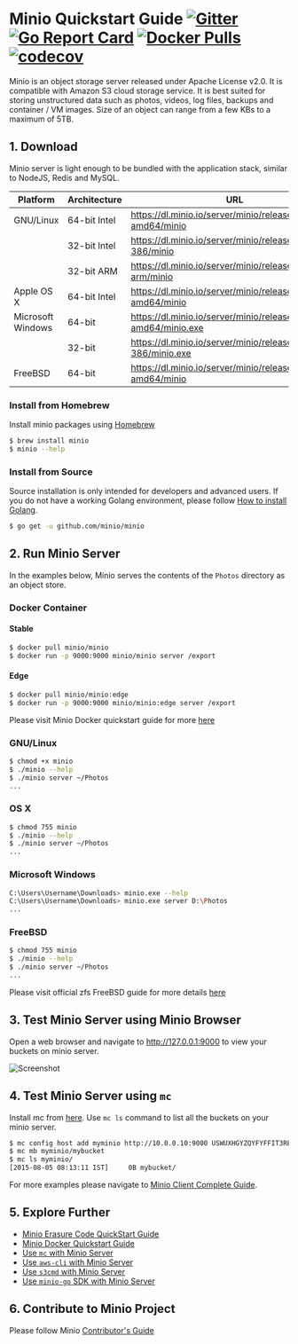 # Minio Quickstart Guide [![Gitter](https://badges.gitter.im/Join%20Chat.svg)](https://gitter.im/minio/minio?utm_source=badge&utm_medium=badge&utm_campaign=pr-badge&utm_content=badge) [![Go Report Card](https://goreportcard.com/badge/minio/minio)](https://goreportcard.com/report/minio/minio) [![Docker Pulls](https://img.shields.io/docker/pulls/minio/minio.svg?maxAge=604800)](https://hub.docker.com/r/minio/minio/) [![codecov](https://codecov.io/gh/minio/minio/branch/master/graph/badge.svg)](https://codecov.io/gh/minio/minio)

Minio is an object storage server released under Apache License v2.0. It is compatible with Amazon S3 cloud storage service. It is best suited for storing unstructured data such as photos, videos, log files, backups and container / VM images. Size of an object can range from a few KBs to a maximum of 5TB.

##  1. Download
Minio server is light enough to be bundled with the application stack, similar to NodeJS, Redis and MySQL.

| Platform| Architecture | URL|
| ----------| -------- | ------|
|GNU/Linux|64-bit Intel|https://dl.minio.io/server/minio/release/linux-amd64/minio|
||32-bit Intel|https://dl.minio.io/server/minio/release/linux-386/minio|
||32-bit ARM|https://dl.minio.io/server/minio/release/linux-arm/minio|
|Apple OS X|64-bit Intel|https://dl.minio.io/server/minio/release/darwin-amd64/minio|
|Microsoft Windows|64-bit|https://dl.minio.io/server/minio/release/windows-amd64/minio.exe|
||32-bit|https://dl.minio.io/server/minio/release/windows-386/minio.exe|
|FreeBSD|64-bit|https://dl.minio.io/server/minio/release/freebsd-amd64/minio|

### Install from Homebrew
Install minio packages using [Homebrew](http://brew.sh/)
```sh
$ brew install minio
$ minio --help
```

### Install from Source
Source installation is only intended for developers and advanced users. If you do not have a working Golang environment, please follow [How to install Golang](https://docs.minio.io/docs/how-to-install-golang).
```sh
$ go get -u github.com/minio/minio
```

## 2. Run Minio Server
In the examples below, Minio serves the contents of the ``Photos`` directory as an object store.

### Docker Container
#### Stable
```sh
$ docker pull minio/minio
$ docker run -p 9000:9000 minio/minio server /export
```

#### Edge
```sh
$ docker pull minio/minio:edge
$ docker run -p 9000:9000 minio/minio:edge server /export
```
Please visit Minio Docker quickstart guide for more [here](https://docs.minio.io/docs/minio-docker-quickstart-guide)

### GNU/Linux
```sh
$ chmod +x minio
$ ./minio --help
$ ./minio server ~/Photos
...
```

### OS X
```sh
$ chmod 755 minio
$ ./minio --help
$ ./minio server ~/Photos
...
```

### Microsoft Windows
```sh
C:\Users\Username\Downloads> minio.exe --help
C:\Users\Username\Downloads> minio.exe server D:\Photos
...
```

### FreeBSD
```sh
$ chmod 755 minio
$ ./minio --help
$ ./minio server ~/Photos
...
```
Please visit official zfs FreeBSD guide for more details [here](https://www.freebsd.org/doc/handbook/zfs-quickstart.html)

## 3. Test Minio Server using Minio Browser
Open a web browser and navigate to http://127.0.0.1:9000 to view your buckets on minio server.

![Screenshot](https://github.com/minio/minio/blob/master/docs/screenshots/minio-browser.jpg?raw=true)

## 4. Test Minio Server using `mc`
Install mc from [here](https://docs.minio.io/docs/minio-client-quickstart-guide). Use `mc ls` command to list all the buckets on your minio server.
```sh
$ mc config host add myminio http://10.0.0.10:9000 USWUXHGYZQYFYFFIT3RE MOJRH0mkL1IPauahWITSVvyDrQbEEIwljvmxdq03
$ mc mb myminio/mybucket
$ mc ls myminio/
[2015-08-05 08:13:11 IST]     0B mybucket/
```

For more examples please navigate to [Minio Client Complete Guide](https://docs.minio.io/docs/minio-client-complete-guide).

## 5. Explore Further
- [Minio Erasure Code QuickStart Guide](https://docs.minio.io/docs/minio-erasure-code-quickstart-guide)
- [Minio Docker Quickstart Guide](https://docs.minio.io/docs/minio-docker-quickstart-guide)
- [Use `mc` with Minio Server](https://docs.minio.io/docs/minio-client-quickstart-guide)
- [Use `aws-cli` with Minio Server](https://docs.minio.io/docs/aws-cli-with-minio)
- [Use `s3cmd` with Minio Server](https://docs.minio.io/docs/s3cmd-with-minio)
- [Use `minio-go` SDK with Minio Server](https://docs.minio.io/docs/golang-client-quickstart-guide)

## 6. Contribute to Minio Project
Please follow Minio [Contributor's Guide](https://github.com/minio/minio/blob/master/CONTRIBUTING.md)
